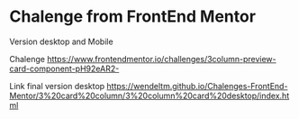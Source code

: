 # Chalenge from FrontEnd Mentor

Version desktop and Mobile

Chalenge https://www.frontendmentor.io/challenges/3column-preview-card-component-pH92eAR2-

Link final version desktop https://wendeltm.github.io/Chalenges-FrontEnd-Mentor/3%20card%20column/3%20column%20card%20desktop/index.html
